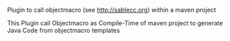 Plugin to call objectmacro (see http://sablecc.org) within a maven project

This Plugin call Objectmacro as Compile-Time of maven project to generate Java Code from objectmacro templates
